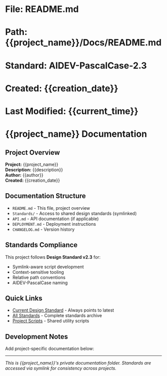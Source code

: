 # File: README.md
# Path: {{project_name}}/Docs/README.md
# Standard: AIDEV-PascalCase-2.3
# Created: {{creation_date}}
# Last Modified: {{current_time}}

# {{project_name}} Documentation

## Project Overview

**Project:** {{project_name}}  
**Description:** {{description}}  
**Author:** {{author}}  
**Created:** {{creation_date}}

## Documentation Structure

- `README.md` - This file, project overview
- `Standards/` - Access to shared design standards (symlinked)
- `API.md` - API documentation (if applicable)
- `DEPLOYMENT.md` - Deployment instructions
- `CHANGELOG.md` - Version history

## Standards Compliance

This project follows **Design Standard v2.3** for:
- Symlink-aware script development
- Context-sensitive tooling
- Relative path conventions
- AIDEV-PascalCase naming

## Quick Links

- [Current Design Standard](Standards/CurrentDesignStandard.md) - Always points to latest
- [All Standards](Standards/) - Complete standards archive  
- [Project Scripts](../Scripts/) - Shared utility scripts

## Development Notes

Add project-specific documentation below:

---

*This is {{project_name}}'s private documentation folder. Standards are accessed via symlink for consistency across projects.*